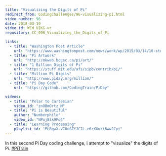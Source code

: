 ```yaml
---
title: "Visualizing the Digits of Pi"
redirect_from: CodingChallenges/96-visualizing-pi.html
video_number: 96
date: 2018-03-19
video_id: WEd_UIKG-uc
repository: CC_096_Visualizing_the_Digits_of_Pi

links:
  - title: "Washington Post Article"
    url: "https://www.washingtonpost.com/news/wonk/wp/2015/03/14/10-stunning-images-show-the-beauty-hidden-in-pi/?utm_term=.e232a2caa3ed"
  - title: "Pi Artwork"
    url: "http://mkweb.bcgsc.ca/pi/art/"
  - title: "1 Billion Digits of Pi"
    url: "https://stuff.mit.edu/afs/sipb/contrib/pi/"
  - title: "Million Pi Digits"
    url: "http://www.piday.org/million/"
  - title: "Pi Day Code"
    url: "https://github.com/CodingTrain/PiDay"

videos:
  - title: "Polar to Cartesian"
    video_id: "znOBmOrtz_M"
  - title: "Pi is Beautiful"
    author: "Numberphile"
    video_id: "NPoj8lk9Fo4"
  - title: "Learning Processing"
    playlist_id: "PLRqwX-V7Uu6ZYJC7L-r6rX6utt6wwJCyi"
---
```


In this second Pi Day coding challenge, I attempt to "visualize" the digits of Pi. [#PiTrain](https://twitter.com/hashtag/PiTrain)
